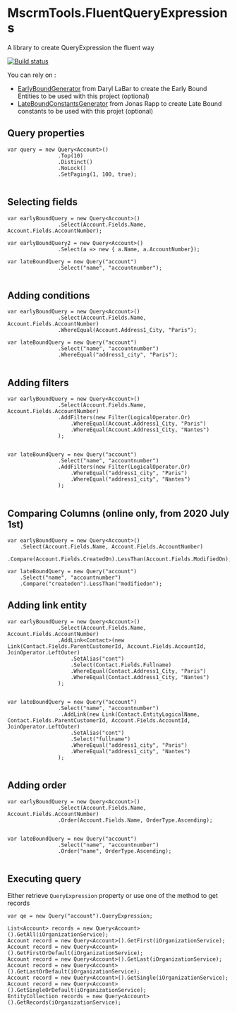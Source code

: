 # MscrmTools.FluentQueryExpressions
A library to create QueryExpression the fluent way

[![Build status](https://ci.appveyor.com/api/projects/status/lyre23w2ccnnyayr?svg=true)](https://ci.appveyor.com/project/MscrmTools/mscrmtools-fluentqueryexpressions)

You can rely on :
- [EarlyBoundGenerator](https://github.com/daryllabar/DLaB.Xrm.XrmToolBoxTools) from Daryl LaBar to create the Early Bound Entities to be used with this project (optional)
- [LateBoundConstantsGenerator](https://github.com/rappen/LateboundConstantsGenerator) from Jonas Rapp to create Late Bound constants to be used with this projet (optional)

## Query properties

```
var query = new Query<Account>()
                .Top(10)
                .Distinct()
                .NoLock()
                .SetPaging(1, 100, true);                
                
```

## Selecting fields

```
var earlyBoundQuery = new Query<Account>()
                .Select(Account.Fields.Name, Account.Fields.AccountNumber);
                
var earlyBoundQuery2 = new Query<Account>()
                .Select(a => new { a.Name, a.AccountNumber});
                
var lateBoundQuery = new Query("account")
                .Select("name", "accountnumber");
                
```

## Adding conditions

```
var earlyBoundQuery = new Query<Account>()
                .Select(Account.Fields.Name, Account.Fields.AccountNumber)
                .WhereEqual(Account.Address1_City, "Paris");
                
var lateBoundQuery = new Query("account")
                .Select("name", "accountnumber")
                .WhereEqual("address1_city", "Paris");
                
```

## Adding filters

```
var earlyBoundQuery = new Query<Account>()
                .Select(Account.Fields.Name, Account.Fields.AccountNumber)
                .AddFilters(new Filter(LogicalOperator.Or)
                    .WhereEqual(Account.Address1_City, "Paris")
                    .WhereEqual(Account.Address1_City, "Nantes")
                );
                
                
var lateBoundQuery = new Query("account")
                .Select("name", "accountnumber")
                .AddFilters(new Filter(LogicalOperator.Or)
                    .WhereEqual("address1_city", "Paris")
                    .WhereEqual("address1_city", "Nantes")
                );
                
```

## Comparing Columns (online only, from 2020 July 1st)
```
var earlyBoundQuery = new Query<Account>()
    .Select(Account.Fields.Name, Account.Fields.AccountNumber)
    .Compare(Account.Fields.CreatedOn).LessThan(Account.Fields.ModifiedOn);

var lateBoundQuery = new Query("account")
    .Select("name", "accountnumber")
    .Compare("createdon").LessThan("modifiedon");
```

## Adding link entity

```
var earlyBoundQuery = new Query<Account>()
                .Select(Account.Fields.Name, Account.Fields.AccountNumber)
                .AddLink<Contact>(new Link(Contact.Fields.ParentCustomerId, Account.Fields.AccountId, JoinOperator.LeftOuter)
                    .SetAlias("cont")
                    .Select(Contact.Fields.Fullname)
                    .WhereEqual(Contact.Address1_City, "Paris")
                    .WhereEqual(Contact.Address1_City, "Nantes")
                );
                
                
var lateBoundQuery = new Query("account")
                .Select("name", "accountnumber")
                 .AddLink(new Link(Contact.EntityLogicalName, Contact.Fields.ParentCustomerId, Account.Fields.AccountId, JoinOperator.LeftOuter)
                    .SetAlias("cont")
                    .Select("fullname")
                    .WhereEqual("address1_city", "Paris")
                    .WhereEqual("address1_city", "Nantes")
                );
                
```

## Adding order

```
var earlyBoundQuery = new Query<Account>()
                .Select(Account.Fields.Name, Account.Fields.AccountNumber)
                .Order(Account.Fields.Name, OrderType.Ascending);
                
                
var lateBoundQuery = new Query("account")
                .Select("name", "accountnumber")
                .Order("name", OrderType.Ascending);
                
```

## Executing query

Either retrieve ```QueryExpression``` property or use one of the method to get records

```
var qe = new Query("account").QueryExpression;

List<Account> records = new Query<Account>().GetAll(iOrganizationService);
Account record = new Query<Account>().GetFirst(iOrganizationService);
Account record = new Query<Account>().GetFirstOrDefault(iOrganizationService);
Account record = new Query<Account>().GetLast(iOrganizationService);
Account record = new Query<Account>().GetLastOrDefault(iOrganizationService);
Account record = new Query<Account>().GetSingle(iOrganizationService);
Account record = new Query<Account>().GetSingleOrDefault(iOrganizationService);
EntityCollection records = new Query<Account>().GetRecords(iOrganizationService);

```

